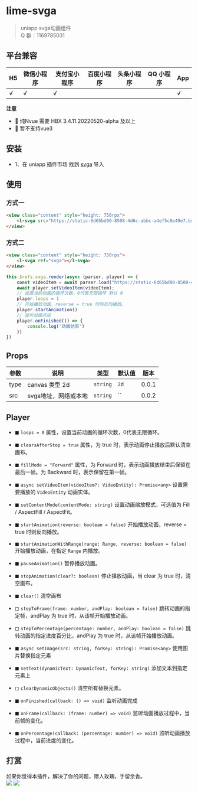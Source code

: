 # lime-svga
> uniapp svga动画组件  
>  Q 群：1169785031
## 平台兼容

| H5  | 微信小程序 | 支付宝小程序 | 百度小程序 | 头条小程序 | QQ 小程序 | App  |
| --- | ---------- | ------------ | ---------- | ---------- | --------- | ---- |
| √   | √          |    √      |       |        |       | √ |

**注意** 
* 🔔 纯Nvue 需要 HBX 3.4.11.20220520-alpha 及以上
* 🔔 暂不支持vue3

## 安装
- 1、在 uniapp 插件市场 找到 [svga](https://ext.dcloud.net.cn/plugin?id=8134) 导入

## 使用

### 方式一
```html
<view class="content" style="height: 750rpx">
	<l-svga src="https://static-6d65bd90-8508-4d6c-abbc-a4ef5c8e49e7.bspapp.com/static/angel.svga"></l-svga>
</view>
```

### 方式二

```html
<view class="content" style="height: 750rpx">
	<l-svga ref="svga"></l-svga>
</view>
```
```js
this.$refs.svga.render(async (parser, player) => {
	const videoItem = await parser.load("https://static-6d65bd90-8508-4d6c-abbc-a4ef5c8e49e7.bspapp.com/static/angel.svga");
	await player.setVideoItem(videoItem);
	// 设置当前动画的循环次数，0代表无限循环 默认 0
	player.loops = 1
	// 开始播放动画，reverse = true 时则反向播放。
	player.startAnimation()
	// 监听动画完成
	player.onFinished(() => {
		console.log('动画结束')
	})
})
```



## Props

| 参数             | 说明                                                            | 类型           | 默认值        | 版本 	|
| ---------------  | --------                                                        | -------        | ------------ | ----- 	|
| type             | canvas 类型 2d                               |    `string`    | `2d`         | 0.0.1  	|
| src              | svga地址，网络或本地                          |    `string`    | ``         | 0.0.2  	|

## Player
- ◼ `loops = 0`
属性，设置当前动画的循环次数，0代表无限循环。

- ◼ `clearsAfterStop = true`
属性，为 true 时，表示动画停止播放后默认清空画布。

- ◼ `fillMode = "Forward"`
属性，为 Forward 时，表示动画播放结束后保留在最后一帧。为 Backward 时，表示保留在第一帧。

- ◼ `async setVideoItem(videoItem?: VideoEntity): Promise<any>`
设置需要播放的 `VideoEntity` 动画实体。

- ◼ `setContentMode(contentMode: string)`
设置动画缩放模式，可选值为 Fill / AspectFill / AspectFit。

- ◼ `startAnimation(reverse: boolean = false)`
开始播放动画，reverse = true 时则反向播放。

- ◼ `startAnimationWithRange(range: Range, reverse: boolean = false)`
开始播放动画，在指定 `Range` 内播放。

- ◼ `pauseAnimation()`
暂停播放动画。

- ◼ `stopAnimation(clear?: boolean)`
停止播放动画，当 clear 为 true 时，清空画布。

- ◼ `clear()`
清空画布

- ◻ `stepToFrame(frame: number, andPlay: boolean = false)`
跳转动画的指定帧，andPlay 为 true 时，从该帧开始播放动画。

- ◻ `stepToPercentage(percentage: number, andPlay: boolean = false)`
跳转动画的指定进度百分比，andPlay 为 true 时，从该帧开始播放动画。

- ◼ `async setImage(src: string, forKey: string): Promise<any>`
使用图片替换指定元素

- ◼ `setText(dynamicText: DynamicText, forKey: string)`
添加文本到指定元素上

- ◻ `clearDynamicObjects()`
清空所有替换元素。

- ◼ `onFinished(callback: () => void)`
监听动画完成

- ◼ `onFrame(callback: (frame: number) => void)`
监听动画播放过程中，当前帧的变化。

- ◼ `onPercentage(callback: (percentage: number) => void)`
监听动画播放过程中，当前进度的变化。

## 打赏
如果你觉得本插件，解决了你的问题，赠人玫瑰，手留余香。  
![](https://static-mp-b6c2563a-116c-49a0-8d4e-01b75bf83a6b.next.bspapp.com/play/a.png)
![](https://static-mp-b6c2563a-116c-49a0-8d4e-01b75bf83a6b.next.bspapp.com/play/v.png)